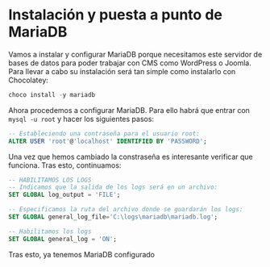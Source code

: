 # Instalación y puesta a punto de MariaDB

Vamos a instalar y configurar MariaDB porque necesitamos este servidor de bases de datos para poder trabajar con CMS como WordPress o Joomla. Para llevar a cabo su instalación será tan simple como instalarlo con Chocolatey:

```powershell
choco install -y mariadb
```

Ahora procedemos a configurar MariaDB. Para ello habrá que entrar con ```mysql -u root``` y hacer los siguientes pasos:

```sql
-- Estableciendo una contraseña para el usuario root:
ALTER USER 'root'@'localhost' IDENTIFIED BY 'PASSWORD';
```

Una vez que hemos cambiado la constraseña es interesante verificar que funciona. Tras esto, continuamos:

```sql
-- HABILITAMOS LOS LOGS
-- Indicamos que la salida de los logs será en un archivo:
SET GLOBAL log_output = 'FILE';

-- Especificamos la ruta del archivo donde se guardarán los logs:
SET GLOBAL general_log_file='C:\logs\mariadb\mariadb.log';

-- Habilitamos los logs
SET GLOBAL general_log = 'ON';
```

Tras esto, ya tenemos MariaDB configurado